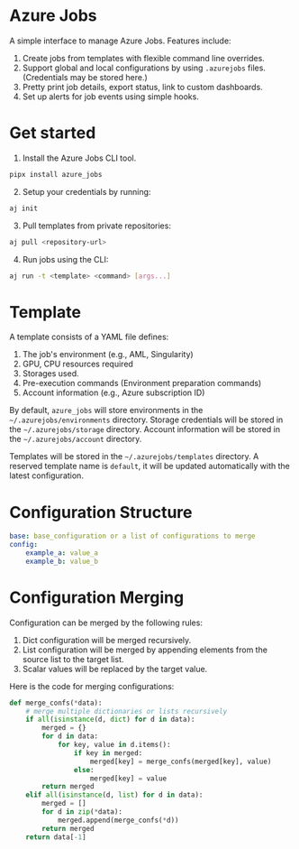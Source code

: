 # Azure Jobs

A simple interface to manage Azure Jobs. Features include:

1. Create jobs from templates with flexible command line overrides.
2. Support global and local configurations by using `.azurejobs` files. (Credentials may be stored here.)
3. Pretty print job details, export status, link to custom dashboards.
4. Set up alerts for job events using simple hooks.

# Get started

1. Install the Azure Jobs CLI tool.

```bash
pipx install azure_jobs
```

2. Setup your credentials by running:

```bash
aj init
```

3. Pull templates from private repositories:

```bash
aj pull <repository-url>
```

4. Run jobs using the CLI:

```bash
aj run -t <template> <command> [args...]
```

# Template

A template consists of a YAML file defines:
1. The job's environment (e.g., AML, Singularity)
2. GPU, CPU resources required
3. Storages used.
4. Pre-execution commands (Environment preparation commands)
5. Account information (e.g., Azure subscription ID)

By default, `azure_jobs` will store environments in the `~/.azurejobs/environments` directory. Storage credentials will be stored in the `~/.azurejobs/storage` directory. Account information will be stored in the `~/.azurejobs/account` directory.

Templates will be stored in the `~/.azurejobs/templates` directory. A reserved template name is `default`, it will be updated automatically with the latest configuration.

# Configuration Structure

```yaml
base: base_configuration or a list of configurations to merge
config:
    example_a: value_a
    example_b: value_b
```

# Configuration Merging

Configuration can be merged by the following rules:
1. Dict configuration will be merged recursively.
2. List configuration will be merged by appending elements from the source list to the target list.
3. Scalar values will be replaced by the target value.

Here is the code for merging configurations:

```python
def merge_confs(*data):
    # merge multiple dictionaries or lists recursively
    if all(isinstance(d, dict) for d in data):
        merged = {}
        for d in data:
            for key, value in d.items():
                if key in merged:
                    merged[key] = merge_confs(merged[key], value)
                else:
                    merged[key] = value
        return merged
    elif all(isinstance(d, list) for d in data):
        merged = []
        for d in zip(*data):
            merged.append(merge_confs(*d))
        return merged
    return data[-1]
```

